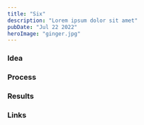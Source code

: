 ```yaml
---
title: "Six"
description: "Lorem ipsum dolor sit amet"
pubDate: "Jul 22 2022"
heroImage: "ginger.jpg"
---
```


### Idea

### Process

### Results

### Links
